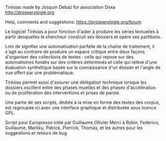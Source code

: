 ﻿Tirésias made by Josquin Debaz for association Doxa
http://prosperologie.org

Help, comments and suggestions: https://prosperologie.org/forum




Le logiciel Tirésias a pour fonction d'aider à produire les séries textuelles à partir desquelles le chercheur construit ses dossiers et opère ses partitions. 

Loin de signifier une automatisation parfaite de la chaîne de traitement, il s'agit au contraire de produire un espace critique entre deux façons d'organiser des collections de textes : celle qui repose sur des automatismes fondés sur des critères déterminés et celle qui relève d'une évaluation synthétique basée sur la connaissance d'un dossier et l'angle de vue offert par une problématique. 

Tirésias permet aussi d'assurer une délégation technique lorsque les dossiers oscillent entre des phases muettes et des phases d'accélération ou de prolifération des interventions et prises de parole.

Une partie de ses scripts, dédiée à la mise en forme des textes des corpus, est regroupée ici avec une interface graphique et distributée sous licence GPL.

Script pour Europresse initié par Guillaume Ollivier
Merci à Robin, Federico, Guillaume, Markku, Patrick, Pierrick, Thomas, et les autres pour les suggestions et retours de bug
